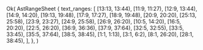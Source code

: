 Ok(
    AstRangeSheet {
        text_ranges: [
            [13:13, 13:44),
            [11:9, 11:27),
            [12:9, 13:44),
            [14:9, 14:20),
            [19:13, 19:48),
            [17:9, 17:27),
            [18:9, 19:48),
            [20:9, 20:20),
            [25:13, 25:58),
            [23:9, 23:27),
            [24:9, 25:58),
            [26:9, 26:20),
            [10:5, 14:20),
            [16:5, 20:20),
            [22:5, 26:20),
            [36:9, 36:36),
            [37:9, 37:64),
            [32:5, 32:55),
            [33:5, 33:45),
            [35:5, 37:64),
            [38:5, 38:45),
            [1:1, 1:13),
            [3:1, 6:2),
            [8:1, 26:20),
            [28:1, 38:45),
        ],
    },
)